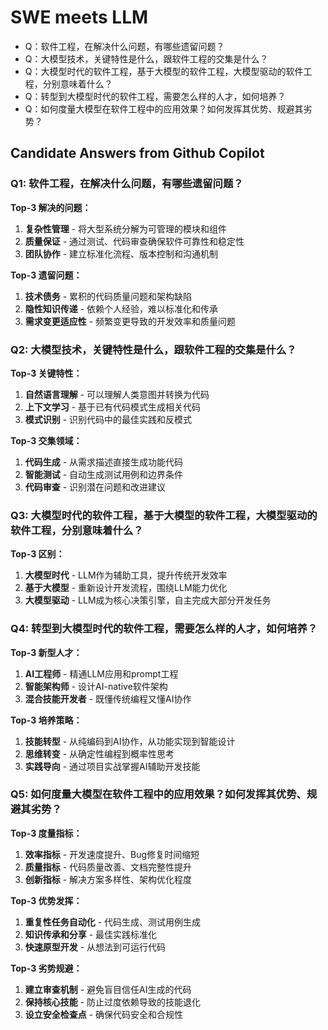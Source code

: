 # SWE meets LLM
- Q：软件工程，在解决什么问题，有哪些遗留问题？
- Q：大模型技术，关键特性是什么，跟软件工程的交集是什么？
- Q：大模型时代的软件工程，基于大模型的软件工程，大模型驱动的软件工程，分别意味着什么？
- Q：转型到大模型时代的软件工程，需要怎么样的人才，如何培养？
- Q：如何度量大模型在软件工程中的应用效果？如何发挥其优势、规避其劣势？

## Candidate Answers from Github Copilot

### Q1: 软件工程，在解决什么问题，有哪些遗留问题？

**Top-3 解决的问题：**
1. **复杂性管理** - 将大型系统分解为可管理的模块和组件
2. **质量保证** - 通过测试、代码审查确保软件可靠性和稳定性
3. **团队协作** - 建立标准化流程、版本控制和沟通机制

**Top-3 遗留问题：**
1. **技术债务** - 累积的代码质量问题和架构缺陷
2. **隐性知识传递** - 依赖个人经验，难以标准化和传承
3. **需求变更适应性** - 频繁变更导致的开发效率和质量问题

### Q2: 大模型技术，关键特性是什么，跟软件工程的交集是什么？

**Top-3 关键特性：**
1. **自然语言理解** - 可以理解人类意图并转换为代码
2. **上下文学习** - 基于已有代码模式生成相关代码
3. **模式识别** - 识别代码中的最佳实践和反模式

**Top-3 交集领域：**
1. **代码生成** - 从需求描述直接生成功能代码
2. **智能测试** - 自动生成测试用例和边界条件
3. **代码审查** - 识别潜在问题和改进建议

### Q3: 大模型时代的软件工程，基于大模型的软件工程，大模型驱动的软件工程，分别意味着什么？

**Top-3 区别：**
1. **大模型时代** - LLM作为辅助工具，提升传统开发效率
2. **基于大模型** - 重新设计开发流程，围绕LLM能力优化
3. **大模型驱动** - LLM成为核心决策引擎，自主完成大部分开发任务

### Q4: 转型到大模型时代的软件工程，需要怎么样的人才，如何培养？

**Top-3 新型人才：**
1. **AI工程师** - 精通LLM应用和prompt工程
2. **智能架构师** - 设计AI-native软件架构
3. **混合技能开发者** - 既懂传统编程又懂AI协作

**Top-3 培养策略：**
1. **技能转型** - 从纯编码到AI协作，从功能实现到智能设计
2. **思维转变** - 从确定性编程到概率性思考
3. **实践导向** - 通过项目实战掌握AI辅助开发技能

### Q5: 如何度量大模型在软件工程中的应用效果？如何发挥其优势、规避其劣势？

**Top-3 度量指标：**
1. **效率指标** - 开发速度提升、Bug修复时间缩短
2. **质量指标** - 代码质量改善、文档完整性提升
3. **创新指标** - 解决方案多样性、架构优化程度

**Top-3 优势发挥：**
1. **重复性任务自动化** - 代码生成、测试用例生成
2. **知识传承和分享** - 最佳实践标准化
3. **快速原型开发** - 从想法到可运行代码

**Top-3 劣势规避：**
1. **建立审查机制** - 避免盲目信任AI生成的代码
2. **保持核心技能** - 防止过度依赖导致的技能退化
3. **设立安全检查点** - 确保代码安全和合规性